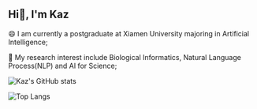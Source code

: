 ## Hi👋, I'm Kaz

😄 I am currently a postgraduate at Xiamen University majoring in Artificial Intelligence;

🔭 My research interest include Biological Informatics, Natural Language Process(NLP) and AI for Science;


![Kaz's GitHub stats](https://github-readme-stats.vercel.app/api?username=HuoYu233)

![Top Langs](https://github-readme-stats.vercel.app/api/top-langs/?username=HuoYu233&size_weight=0.5&count_weight=0.5&langs_count=8)

<!--
💬 You can learn more about me in my [blog](https://www.kazovo.cn)
📫 Please feel free to contact me by [email](mailto:alanluo233@gmail.com)
**HuoYu233/HuoYu233** is a ✨ _special_ ✨ repository because its `README.md` (this file) appears on your GitHub profile.

Here are some ideas to get you started:

- 🔭 I’m currently working on ...
- 🌱 I’m currently learning ...
- 👯 I’m looking to collaborate on ...
- 🤔 I’m looking for help with ...
- 💬 Ask me about ...
- 📫 How to reach me: ...
- 😄 Pronouns: ...
- ⚡ Fun fact: ...
  -->
